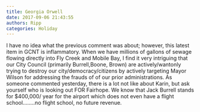 ```yaml
---
title: Georgia Orwell
date: 2017-09-06 21:43:55
authors: Ripp
categories: Holiday
---
```


 I have no idea what the previous comment was about; however, this latest item in GCNT is inflammatory.  When we have millions of gallons of sewage flowing directly into Fly Creek and Mobile Bay, I find it very intriguing that our City Council (primarily Burrell,Boone, Brown) are actively/wantonly trying to destroy our city/democracy/citizens by actively targeting Mayor Wilson for addressing the frauds of of our prior administrations.  As someone commented yesterday, there is a lot not like about Karin, but ask yourself who is looking out FOR Fairhope.  We know that Jack Burrell stands for $400,000/ year for the airport which does not even have a flight school........no flight school, no future revenue.